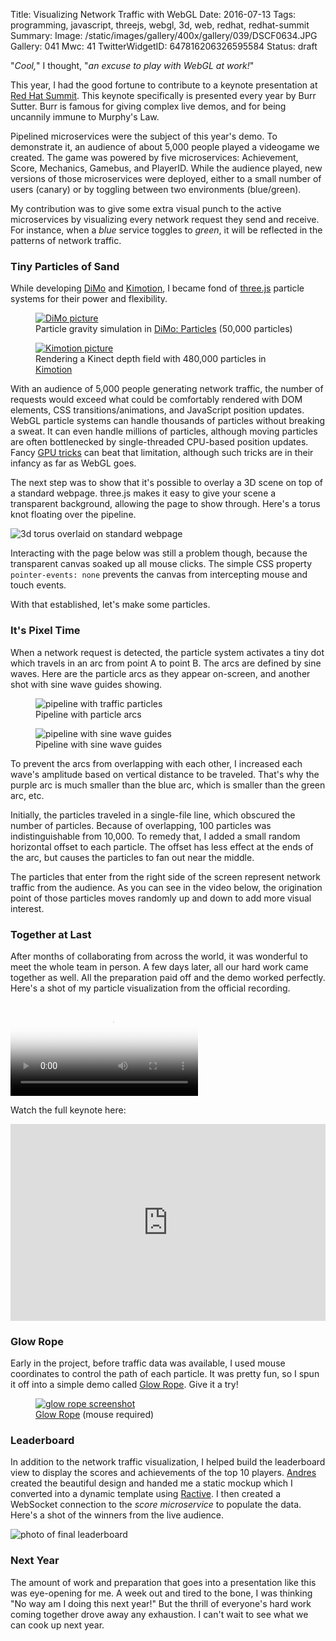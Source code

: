 Title: Visualizing Network Traffic with WebGL
Date: 2016-07-13
Tags: programming, javascript, threejs, webgl, 3d, web, redhat, redhat-summit
Summary: 
Image: /static/images/gallery/400x/gallery/039/DSCF0634.JPG
Gallery: 041
Mwc: 41
TwitterWidgetID: 647816206326595584
Status: draft

"*Cool,*" I thought, "*an excuse to play with WebGL at work!*"

This year, I had the good fortune to contribute to a keynote presentation at
[Red Hat Summit][summit].  This keynote specifically is presented every year by
Burr Sutter.  Burr is famous for giving complex live demos, and for being
uncannily immune to Murphy's Law.

Pipelined microservices were the subject of this year's demo.  To demonstrate
it, an audience of about 5,000 people played a videogame we created.  The game
was powered by five microservices: Achievement, Score, Mechanics, Gamebus, and
PlayerID.  While the audience played, new versions of those microservices were
deployed, either to a small number of users (canary) or by toggling between two
environments (blue/green).

My contribution was to give some extra visual punch to the active microservices
by visualizing every network request they send and receive.  For instance, when
a *blue* service toggles to *green*, it will be reflected in the patterns of
network traffic.

### Tiny Particles of Sand

While developing [DiMo][dimo-particles] and [Kimotion][kimotion-web], I became
fond of [three.js][threejs] particle systems for their power and flexibility.

<div class="row">
    <figure class="col-sm-6">
        <a href="/projects/dimo">
            <img src="/static/images/041/swath-colors.png" alt="DiMo picture" />
        </a>
        <figcaption>Particle gravity simulation in <a href="/projects/dimo">DiMo: Particles</a> (50,000 particles)</figcaption>
    </figure>
    <figure class="col-sm-6">
        <a href="/projects/kimotion">
            <img src="/static/images/041/kimotion-pic.jpg" alt="Kimotion picture" />
        </a>
        <figcaption>Rendering a Kinect depth field with 480,000 particles in <a href="/projects/kimotion">Kimotion</a></figcaption>
    </figure>
</div>

With an audience of 5,000 people generating network traffic, the number of
requests would exceed what could be comfortably rendered with DOM elements, CSS
transitions/animations, and JavaScript position updates.  WebGL particle
systems can handle thousands of particles without breaking a sweat.  It can
even handle millions of particles, although moving particles are often
bottlenecked by single-threaded CPU-based position updates.  Fancy [GPU
tricks][gpgpu] can beat that limitation, although such tricks are in their
infancy as far as WebGL goes.

The next step was to show that it's possible to overlay a 3D scene on top of a
standard webpage.  three.js makes it easy to give your scene a transparent
background, allowing the page to show through.  Here's a torus knot floating
over the pipeline.

![3d torus overlaid on standard webpage](/static/images/041/3d-overlay.png)

Interacting with the page below was still a problem though, because the
transparent canvas soaked up all mouse clicks.  The simple CSS property
`pointer-events: none` prevents the canvas from intercepting mouse and touch
events.

With that established, let's make some particles.

### It's Pixel Time

When a network request is detected, the particle system activates a tiny dot
which travels in an arc from point A to point B.  The arcs are defined by sine
waves.  Here are the particle arcs as they appear on-screen, and another shot
with sine wave guides showing.

<div class="row">
    <figure class="col-sm-6">
        <img src="/static/images/041/pipeline-nosines.png" alt="pipeline with traffic particles" />
        <figcaption>Pipeline with particle arcs</figcaption>
    </figure>
    <figure class="col-sm-6">
        <img src="/static/images/041/pipeline-sines.png" alt="pipeline with sine wave guides" />
        <figcaption>Pipeline with sine wave guides</figcaption>
    </figure>
</div>

To prevent the arcs from overlapping with each other, I increased each wave's
amplitude based on vertical distance to be traveled.  That's why the purple arc
is much smaller than the blue arc, which is smaller than the green arc, etc.

Initially, the particles traveled in a single-file line, which obscured the
number of particles.  Because of overlapping, 100 particles was
indistinguishable from 10,000.  To remedy that, I added a small random
horizontal offset to each particle.  The offset has less effect at the ends of
the arc, but causes the particles to fan out near the middle.

The particles that enter from the right side of the screen represent network
traffic from the audience.  As you can see in the video below, the origination
point of those particles moves randomly up and down to add more visual
interest.

### Together at Last

After months of collaborating from across the world, it was wonderful to meet
the whole team in person.  A few days later, all our hard work came together as
well.  All the preparation paid off and the demo worked perfectly.  Here's a
shot of my particle visualization from the official recording.

<video style="margin: 0 auto" poster="/static/images/041/traffic-thumb.jpg" autoplay controls loop>
    <source src="/static/videos/041/traffic.webm" />
    <source src="/static/videos/041/traffic.mp4" />
</video>



Watch the full keynote here:

<iframe style="display: block; margin: 0 auto;" width="100%" height="315" src="https://www.youtube.com/embed/ooA6FmTL4Dk" frameborder="0" allowfullscreen></iframe>

### Glow Rope

Early in the project, before traffic data was available, I used mouse
coordinates to control the path of each particle.  It was pretty fun, so I spun
it off into a simple demo called [Glow Rope][glow-rope].  Give it a try!

<figure>
    <a href="/demos/glow-rope"><img src="/static/images/041/glow-rope.png" alt="glow rope screenshot" /></a>
    <figcaption> <a href="/demos/glow-rope">Glow Rope</a> (mouse required) </figcaption>
</figure>

### Leaderboard

In addition to the network traffic visualization, I helped build the
leaderboard view to display the scores and achievements of the top 10 players.
[Andres][andres] created the beautiful design and handed me a static mockup
which I converted into a dynamic template using [Ractive][ractive].  I then
created a WebSocket connection to the *score microservice* to populate the
data.  Here's a shot of the winners from the live audience.

![photo of final leaderboard](/static/images/041/leaderboard-final.jpg)

### Next Year

The amount of work and preparation that goes into a presentation like this was
eye-opening for me.  A week out and tired to the bone, I was thinking "No way
am I doing this next year!"  But the thrill of everyone's hard work coming
together drove away any exhaustion.  I can't wait to see what we can cook up
next year.


[andres]: https://twitter.com/andresgalante/
[dimo-particles]: /projects/dimo
[glow-rope]: /demos/glow-rope
[kimotion-web]: http://kimotion.xyz
[ractive]: http://ractivejs.org/
[summit]: https://www.redhat.com/summit
[threejs]: http://threejs.org
[video]: https://www.youtube.com/watch?v=ooA6FmTL4Dk
[gpgpu]: https://en.wikipedia.org/wiki/General-purpose_computing_on_graphics_processing_units
